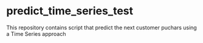# predict_time_series_test
This repository contains script that predict the next customer puchars using a Time Series approach

